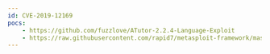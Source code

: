 ```yaml
---
id: CVE-2019-12169
pocs:
    - https://github.com/fuzzlove/ATutor-2.2.4-Language-Exploit
    - https://raw.githubusercontent.com/rapid7/metasploit-framework/master/modules/exploits/multi/http/atutor_upload_traversal.rb
---
```

